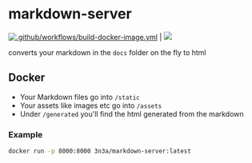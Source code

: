 # markdown-server

[![.github/workflows/build-docker-image.yml](https://github.com/3n3a/markdown-server/actions/workflows/build-docker-image.yml/badge.svg)](https://github.com/3n3a/markdown-server/actions/workflows/build-docker-image.yml) | [![](https://img.shields.io/badge/docker-markdown--server-blue)](https://hub.docker.com/r/3n3a/markdown-server)

converts your markdown in the `docs` folder on the fly to html

## Docker

* Your Markdown files go into `/static`
* Your assets like images etc go into `/assets`
* Under `/generated` you'll find the html generated from the markdown

### Example

```sh
docker run -p 8000:8000 3n3a/markdown-server:latest
```
